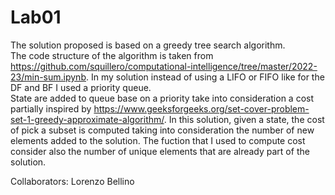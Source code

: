 # Lab01
The solution proposed is based on a greedy tree search algorithm.<br/>
The code structure of the algorithm is taken from 
https://github.com/squillero/computational-intelligence/tree/master/2022-23/min-sum.ipynb.
In my solution instead of using a LIFO or FIFO like for the DF and BF I used a priority queue.<br/>
State are added to queue base on a priority take into consideration a cost partially inspired by 
https://www.geeksforgeeks.org/set-cover-problem-set-1-greedy-approximate-algorithm/.
In this solution, given a state, the cost of pick a subset is computed taking into consideration 
the number of new elements added to the solution.
The fuction that I used to compute cost consider also the number of unique elements that are already part of the solution.<br/>

Collaborators: Lorenzo Bellino
